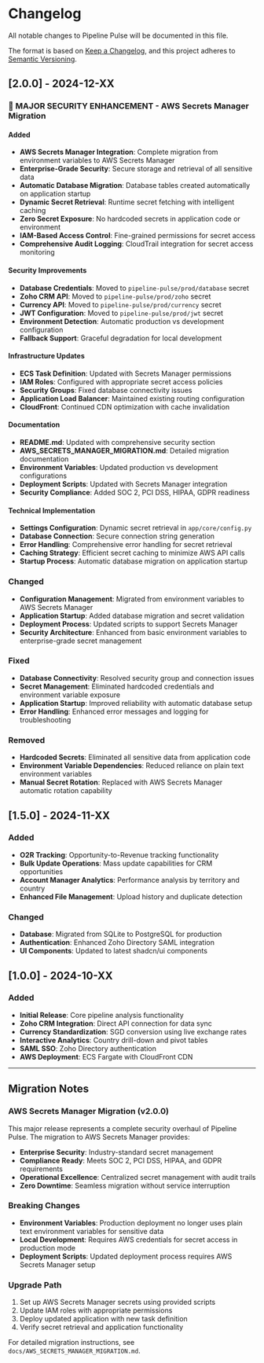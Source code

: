 # Changelog

All notable changes to Pipeline Pulse will be documented in this file.

The format is based on [Keep a Changelog](https://keepachangelog.com/en/1.0.0/),
and this project adheres to [Semantic Versioning](https://semver.org/spec/v2.0.0.html).

## [2.0.0] - 2024-12-XX

### 🔐 MAJOR SECURITY ENHANCEMENT - AWS Secrets Manager Migration

#### Added
- **AWS Secrets Manager Integration**: Complete migration from environment variables to AWS Secrets Manager
- **Enterprise-Grade Security**: Secure storage and retrieval of all sensitive data
- **Automatic Database Migration**: Database tables created automatically on application startup
- **Dynamic Secret Retrieval**: Runtime secret fetching with intelligent caching
- **Zero Secret Exposure**: No hardcoded secrets in application code or environment
- **IAM-Based Access Control**: Fine-grained permissions for secret access
- **Comprehensive Audit Logging**: CloudTrail integration for secret access monitoring

#### Security Improvements
- **Database Credentials**: Moved to `pipeline-pulse/prod/database` secret
- **Zoho CRM API**: Moved to `pipeline-pulse/prod/zoho` secret  
- **Currency API**: Moved to `pipeline-pulse/prod/currency` secret
- **JWT Configuration**: Moved to `pipeline-pulse/prod/jwt` secret
- **Environment Detection**: Automatic production vs development configuration
- **Fallback Support**: Graceful degradation for local development

#### Infrastructure Updates
- **ECS Task Definition**: Updated with Secrets Manager permissions
- **IAM Roles**: Configured with appropriate secret access policies
- **Security Groups**: Fixed database connectivity issues
- **Application Load Balancer**: Maintained existing routing configuration
- **CloudFront**: Continued CDN optimization with cache invalidation

#### Documentation
- **README.md**: Updated with comprehensive security section
- **AWS_SECRETS_MANAGER_MIGRATION.md**: Detailed migration documentation
- **Environment Variables**: Updated production vs development configurations
- **Deployment Scripts**: Updated with Secrets Manager integration
- **Security Compliance**: Added SOC 2, PCI DSS, HIPAA, GDPR readiness

#### Technical Implementation
- **Settings Configuration**: Dynamic secret retrieval in `app/core/config.py`
- **Database Connection**: Secure connection string generation
- **Error Handling**: Comprehensive error handling for secret retrieval
- **Caching Strategy**: Efficient secret caching to minimize AWS API calls
- **Startup Process**: Automatic database migration on application startup

### Changed
- **Configuration Management**: Migrated from environment variables to AWS Secrets Manager
- **Application Startup**: Added database migration and secret validation
- **Deployment Process**: Updated scripts to support Secrets Manager
- **Security Architecture**: Enhanced from basic environment variables to enterprise-grade secret management

### Fixed
- **Database Connectivity**: Resolved security group and connection issues
- **Secret Management**: Eliminated hardcoded credentials and environment variable exposure
- **Application Startup**: Improved reliability with automatic database setup
- **Error Handling**: Enhanced error messages and logging for troubleshooting

### Removed
- **Hardcoded Secrets**: Eliminated all sensitive data from application code
- **Environment Variable Dependencies**: Reduced reliance on plain text environment variables
- **Manual Secret Rotation**: Replaced with AWS Secrets Manager automatic rotation capability

## [1.5.0] - 2024-11-XX

### Added
- **O2R Tracking**: Opportunity-to-Revenue tracking functionality
- **Bulk Update Operations**: Mass update capabilities for CRM opportunities
- **Account Manager Analytics**: Performance analysis by territory and country
- **Enhanced File Management**: Upload history and duplicate detection

### Changed
- **Database**: Migrated from SQLite to PostgreSQL for production
- **Authentication**: Enhanced Zoho Directory SAML integration
- **UI Components**: Updated to latest shadcn/ui components

## [1.0.0] - 2024-10-XX

### Added
- **Initial Release**: Core pipeline analysis functionality
- **Zoho CRM Integration**: Direct API connection for data sync
- **Currency Standardization**: SGD conversion using live exchange rates
- **Interactive Analytics**: Country drill-down and pivot tables
- **SAML SSO**: Zoho Directory authentication
- **AWS Deployment**: ECS Fargate with CloudFront CDN

---

## Migration Notes

### AWS Secrets Manager Migration (v2.0.0)
This major release represents a complete security overhaul of Pipeline Pulse. The migration to AWS Secrets Manager provides:

- **Enterprise Security**: Industry-standard secret management
- **Compliance Ready**: Meets SOC 2, PCI DSS, HIPAA, and GDPR requirements
- **Operational Excellence**: Centralized secret management with audit trails
- **Zero Downtime**: Seamless migration without service interruption

### Breaking Changes
- **Environment Variables**: Production deployment no longer uses plain text environment variables for sensitive data
- **Local Development**: Requires AWS credentials for secret access in production mode
- **Deployment Scripts**: Updated deployment process requires AWS Secrets Manager setup

### Upgrade Path
1. Set up AWS Secrets Manager secrets using provided scripts
2. Update IAM roles with appropriate permissions
3. Deploy updated application with new task definition
4. Verify secret retrieval and application functionality

For detailed migration instructions, see `docs/AWS_SECRETS_MANAGER_MIGRATION.md`.
